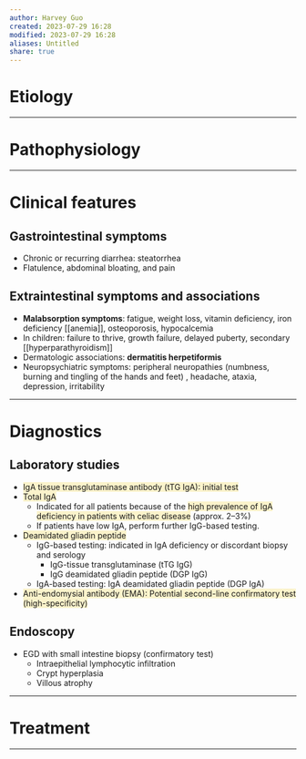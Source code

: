 ```yaml
---
author: Harvey Guo
created: 2023-07-29 16:28
modified: 2023-07-29 16:28
aliases: Untitled
share: true
---
```

# Etiology


---
# Pathophysiology


---
# Clinical features
## Gastrointestinal symptoms
- Chronic or recurring diarrhea: steatorrhea
- Flatulence, abdominal bloating, and pain
## Extraintestinal symptoms and associations
- **Malabsorption symptoms**: fatigue, weight loss, vitamin deficiency, iron deficiency [[anemia]], osteoporosis, hypocalcemia
- In children: failure to thrive, growth failure, delayed puberty, secondary [[hyperparathyroidism]]
- Dermatologic associations: **dermatitis herpetiformis**
- Neuropsychiatric symptoms: peripheral neuropathies (numbness, burning and tingling of the hands and feet) , headache, ataxia, depression, irritability

---
# Diagnostics
## Laboratory studies
- <span style="background:rgba(240, 200, 0, 0.2)">IgA tissue transglutaminase antibody (tTG IgA): initial test</span>
- <span style="background:rgba(240, 200, 0, 0.2)">Total IgA</span>
	- Indicated for all patients because of the <span style="background:rgba(240, 200, 0, 0.2)">high prevalence of IgA deficiency in patients with celiac disease</span> (approx. 2–3%)
	- If patients have low IgA, perform further IgG-based testing.
- <span style="background:rgba(240, 200, 0, 0.2)">Deamidated gliadin peptide</span>
	- IgG-based testing: indicated in IgA deficiency or discordant biopsy and serology
		- IgG-tissue transglutaminase (tTG IgG)
		- IgG deamidated gliadin peptide (DGP IgG)
	- IgA-based testing: IgA deamidated gliadin peptide (DGP IgA)
- <span style="background:rgba(240, 200, 0, 0.2)">Anti-endomysial antibody (EMA): Potential second-line confirmatory test (high-specificity)</span>
## Endoscopy
- EGD with small intestine biopsy (confirmatory test)
	- Intraepithelial lymphocytic infiltration
	- Crypt hyperplasia
	- Villous atrophy

---
# Treatment


---
